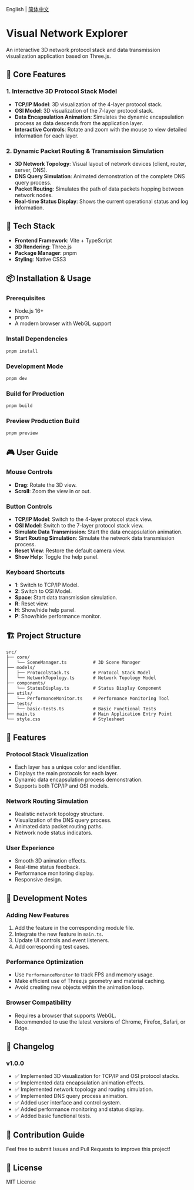 English | [简体中文](./README.md)

# Visual Network Explorer

An interactive 3D network protocol stack and data transmission visualization application based on Three.js.

## 🌟 Core Features

### 1. Interactive 3D Protocol Stack Model
- **TCP/IP Model**: 3D visualization of the 4-layer protocol stack.
- **OSI Model**: 3D visualization of the 7-layer protocol stack.
- **Data Encapsulation Animation**: Simulates the dynamic encapsulation process as data descends from the application layer.
- **Interactive Controls**: Rotate and zoom with the mouse to view detailed information for each layer.

### 2. Dynamic Packet Routing & Transmission Simulation
- **3D Network Topology**: Visual layout of network devices (client, router, server, DNS).
- **DNS Query Simulation**: Animated demonstration of the complete DNS query process.
- **Packet Routing**: Simulates the path of data packets hopping between network nodes.
- **Real-time Status Display**: Shows the current operational status and log information.

## 🚀 Tech Stack

- **Frontend Framework**: Vite + TypeScript
- **3D Rendering**: Three.js
- **Package Manager**: pnpm
- **Styling**: Native CSS3

## 📦 Installation & Usage

### Prerequisites
- Node.js 16+
- pnpm
- A modern browser with WebGL support

### Install Dependencies
```bash
pnpm install
```

### Development Mode
```bash
pnpm dev
```

### Build for Production
```bash
pnpm build
```

### Preview Production Build
```bash
pnpm preview
```

## 🎮 User Guide

### Mouse Controls
- **Drag**: Rotate the 3D view.
- **Scroll**: Zoom the view in or out.

### Button Controls
- **TCP/IP Model**: Switch to the 4-layer protocol stack view.
- **OSI Model**: Switch to the 7-layer protocol stack view.
- **Simulate Data Transmission**: Start the data encapsulation animation.
- **Start Routing Simulation**: Simulate the network data transmission process.
- **Reset View**: Restore the default camera view.
- **Show Help**: Toggle the help panel.

### Keyboard Shortcuts
- **1**: Switch to TCP/IP Model.
- **2**: Switch to OSI Model.
- **Space**: Start data transmission simulation.
- **R**: Reset view.
- **H**: Show/hide help panel.
- **P**: Show/hide performance monitor.

## 🏗️ Project Structure

```
src/
├── core/
│   └── SceneManager.ts          # 3D Scene Manager
├── models/
│   ├── ProtocolStack.ts         # Protocol Stack Model
│   └── NetworkTopology.ts       # Network Topology Model
├── components/
│   └── StatusDisplay.ts         # Status Display Component
├── utils/
│   └── PerformanceMonitor.ts    # Performance Monitoring Tool
├── tests/
│   └── basic-tests.ts           # Basic Functional Tests
├── main.ts                      # Main Application Entry Point
└── style.css                    # Stylesheet
```

## 🎯 Features

### Protocol Stack Visualization
- Each layer has a unique color and identifier.
- Displays the main protocols for each layer.
- Dynamic data encapsulation process demonstration.
- Supports both TCP/IP and OSI models.

### Network Routing Simulation
- Realistic network topology structure.
- Visualization of the DNS query process.
- Animated data packet routing paths.
- Network node status indicators.

### User Experience
- Smooth 3D animation effects.
- Real-time status feedback.
- Performance monitoring display.
- Responsive design.

## 🔧 Development Notes

### Adding New Features
1. Add the feature in the corresponding module file.
2. Integrate the new feature in `main.ts`.
3. Update UI controls and event listeners.
4. Add corresponding test cases.

### Performance Optimization
- Use `PerformanceMonitor` to track FPS and memory usage.
- Make efficient use of Three.js geometry and material caching.
- Avoid creating new objects within the animation loop.

### Browser Compatibility
- Requires a browser that supports WebGL.
- Recommended to use the latest versions of Chrome, Firefox, Safari, or Edge.

## 📝 Changelog

### v1.0.0
- ✅ Implemented 3D visualization for TCP/IP and OSI protocol stacks.
- ✅ Implemented data encapsulation animation effects.
- ✅ Implemented network topology and routing simulation.
- ✅ Implemented DNS query process animation.
- ✅ Added user interface and control system.
- ✅ Added performance monitoring and status display.
- ✅ Added basic functional tests.

## 🤝 Contribution Guide

Feel free to submit Issues and Pull Requests to improve this project!

## 📄 License

MIT License